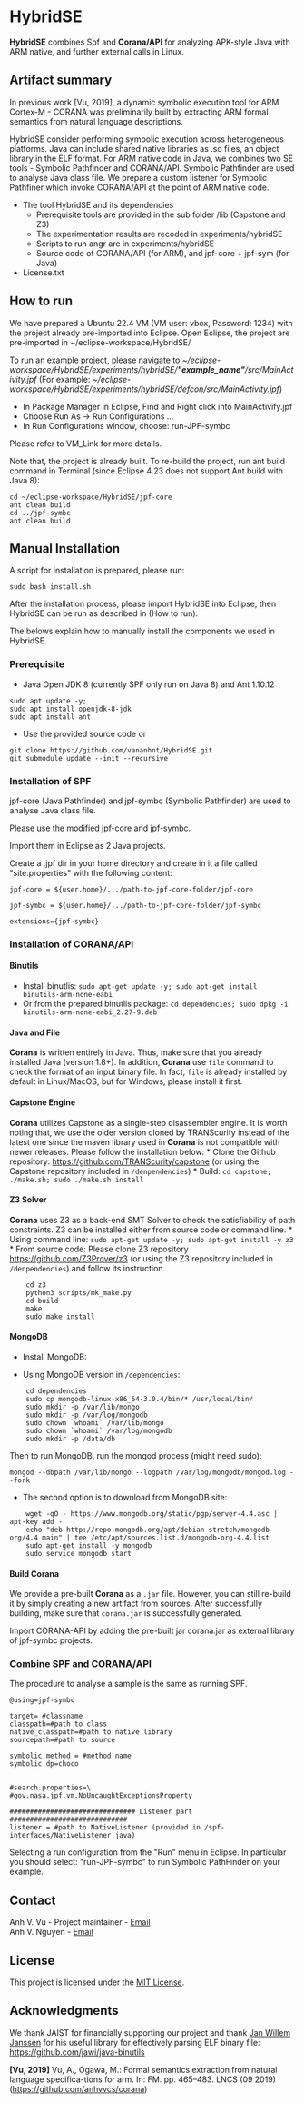 # HybridSE
**HybridSE** combines Spf and **Corana/API** for analyzing APK-style Java with ARM native, and further external calls in Linux.
## Artifact summary
In previous work [Vu, 2019], a dynamic symbolic execution tool for ARM Cortex-M - CORANA was preliminarily built by extracting ARM formal semantics from natural language descriptions.

HybridSE consider performing symbolic execution across heterogeneous platforms. Java can include shared native libraries as .so files, an object library in the ELF format. For ARM native code in Java, we combines two SE tools - Symbolic Pathfinder and CORANA/API. Symbolic Pathfinder are used to analyse Java class file. We prepare a custom listener for Symbolic Pathfiner which invoke CORANA/API at the point of ARM native code. 

- The tool HybridSE and its dependencies
	* Prerequisite tools are provided in the sub folder /lib (Capstone and Z3)
	* The experimentation results are recoded in experiments/hybridSE
	* Scripts to run angr are in experiments/hybridSE
	* Source code of CORANA/API (for ARM), and jpf-core + jpf-sym (for Java)
- License.txt

## How to run
We have prepared a Ubuntu 22.4 VM (VM user: vbox, Password: 1234) with the project already pre-imported into Eclipse.
Open Eclipse, the project are pre-imported in ~/eclipse-workspace/HybridSE/

To run an example project, please navigate to  *~/eclipse-workspace/HybridSE/experiments/hybridSE/**"example_name"**/src/MainActivity.jpf*
(For example: *~/eclipse-workspace/HybridSE/experiments/hybridSE/defcon/src/MainActivity.jpf*)
- In Package Manager in Eclipse, Find and Right click into MainActivify.jpf 
-  Choose Run As -> Run Configurations ...
- In Run Configurations window, choose: run-JPF-symbc

Please refer to VM_Link for more details.

Note that, the project is already built. To re-build the project, run ant build command in Terminal (since Eclipse 4.23 does not support Ant build with Java 8):
```
cd ~/eclipse-workspace/HybridSE/jpf-core
ant clean build
cd ../jpf-symbc
ant clean build
```

## Manual Installation
A script for installation is prepared, please run:
```
sudo bash install.sh
```
After the installation process, please import HybridSE into Eclipse, then HybridSE can be run as described in (How to run). 

The belows explain how to manually install the components we used in HybridSE.  
### Prerequisite
- Java Open JDK 8 (currently SPF only run on Java 8)  and Ant 1.10.12
```
sudo apt update -y; 
sudo apt install openjdk-8-jdk
sudo apt install ant 
```
- Use the provided source code or 
```
git clone https://github.com/vananhnt/HybridSE.git
git submodule update --init --recursive
```
### Installation of SPF
jpf-core (Java Pathfinder) and jpf-symbc (Symbolic Pathfinder) are used to analyse Java class file. 

Please use the modified jpf-core and jpf-symbc.

Import them in Eclipse as 2 Java projects.

Create a .jpf dir in your home directory and create in it a file called "site.properties" with the following content:
```
jpf-core = ${user.home}/.../path-to-jpf-core-folder/jpf-core

jpf-symbc = ${user.home}/.../path-to-jpf-core-folder/jpf-symbc

extensions={jpf-symbc}
```

### Installation of CORANA/API

#### Binutils
* Install binutlis:
`sudo apt-get update -y; sudo apt-get install binutils-arm-none-eabi`
* Or from the prepared binutlis package: 
`cd dependencies; sudo dpkg -i binutils-arm-none-eabi_2.27-9.deb`
#### Java and File 
**Corana** is written entirely in Java. Thus, make sure that you already installed Java (version 1.8+). In addition, **Corana** use `file` command to check the format of an input binary file. In fact, `file` is already installed by default in Linux/MacOS, but for Windows, please install it first.

#### Capstone Engine
**Corana** utilizes Capstone as a single-step disassembler engine. It is worth noting that, we use the older version cloned by TRANScurity instead of the latest one since the maven library used in **Corana** is not compatible with newer releases. Please follow the installation below:
	* Clone the Github repository: https://github.com/TRANScurity/capstone (or using the Capstone repository included in `/denpendencies`)
	* Build: `cd capstone; ./make.sh; sudo ./make.sh install`
    
#### Z3 Solver
**Corana** uses Z3 as a back-end SMT Solver to check the satisfiability of path constraints. Z3 can be installed either from source code or command line.
	* Using command line: `sudo apt-get update -y; sudo apt-get install -y z3`
	* From source code:  Please clone Z3 repository https://github.com/Z3Prover/z3 (or using the Z3 repository included in `/denpendencies`) and follow its instruction.
```
	cd z3
	python3 scripts/mk_make.py
	cd build
	make
	sudo make install
```
#### MongoDB
* Install MongoDB: 
- Using MongoDB version in `/dependencies`:
```
	cd dependencies
	sudo cp mongodb-linux-x86_64-3.0.4/bin/* /usr/local/bin/
	sudo mkdir -p /var/lib/mongo
	sudo mkdir -p /var/log/mongodb
	sudo chown `whoami` /var/lib/mongo
	sudo chown `whoami` /var/log/mongodb
	sudo mkdir -p /data/db 
```
Then to run MongoDB, run the mongod process (might need sudo):
```
mongod --dbpath /var/lib/mongo --logpath /var/log/mongodb/mongod.log --fork
```
- The second option is to download from MongoDB site:
```
	wget -qO - https://www.mongodb.org/static/pgp/server-4.4.asc | apt-key add -
	echo "deb http://repo.mongodb.org/apt/debian stretch/mongodb-org/4.4 main" | tee /etc/apt/sources.list.d/mongodb-org-4.4.list
	sudo apt-get install -y mongodb
	sudo service mongodb start
```
#### Build Corana
We provide a pre-built **Corana** as a `.jar` file. However, you can still re-build it by simply creating a new artifact from sources. After successfully building, make sure that `corana.jar` is successfully generated.

Import CORANA-API by adding the pre-built jar corana.jar as external library of jpf-symbc projects. 
### Combine SPF and CORANA/API
The procedure to analyse a sample is the same as running SPF.
```
@using=jpf-symbc

target= #classname
classpath=#path to class
native_classpath=#path to native library
sourcepath=#path to source

symbolic.method = #method name
symbolic.dp=choco


#search.properties=\
#gov.nasa.jpf.vm.NoUncaughtExceptionsProperty

############################### Listener part #############################
listener = #path to NativeListener (provided in /spf-interfaces/NativeListener.java)
```
Selecting a run configuration from the "Run" menu in Eclipse. In particular you should select: "run-JPF-symbc" to run Symbolic PathFinder on your example. 

## Contact
Anh V. Vu - Project maintainer - [Email](mailto:anhvvcs@gmail.com)  
Anh V. Nguyen - [Email](anhnv@jaist.ac.jp)

## License
This project is licensed under the [MIT License](http://www.opensource.org/licenses/mit-license.php).

## Acknowledgments

We thank JAIST for financially supporting our project and thank [Jan Willem Janssen](https://www.lxtreme.nl/) for his useful library for effectively parsing ELF binary file: https://github.com/jawi/java-binutils

**[Vu, 2019]** Vu, A., Ogawa, M.: Formal semantics extraction from natural language specifica-tions for arm. In: FM. pp. 465–483. LNCS (09 2019)
(https://github.com/anhvvcs/corana)
